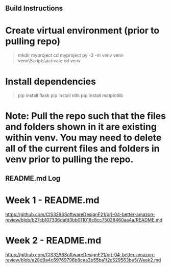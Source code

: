 ## Build Instructions

# Create virtual environment (prior to pulling repo)

> mkdir myproject
> cd myproject
> py -3 -m venv venv
> venv\Scripts\activate
> cd venv

# Install dependencies

> pip install flask
> pip install nltk
> pip install matplotlib

# Note: Pull the repo such that the files and folders shown in it are existing within venv. You may need to delete all of the current files and folders in venv prior to pulling the repo. 

## README.md Log

# Week 1 - README.md

https://github.com/CIS3296SoftwareDesignF21/prj-04-better-amazon-review/blob/b27cb107336dafd3bb011018c8cc75028460aa4a/README.md

# Week 2 - README.md

https://github.com/CIS3296SoftwareDesignF21/prj-04-better-amazon-review/blob/e28d9a4c69769796b8cea3b55ba1f2c529563be5/Week2.md
